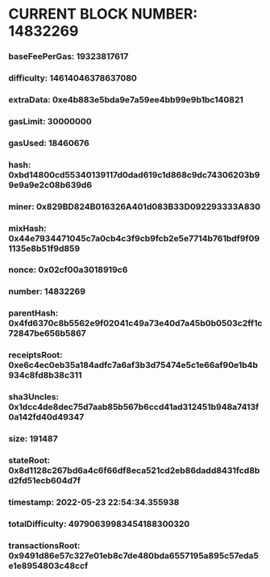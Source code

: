 # CURRENT BLOCK NUMBER: 14832269

### baseFeePerGas: 19323817617
### difficulty: 14614046378637080
### extraData: 0xe4b883e5bda9e7a59ee4bb99e9b1bc140821
### gasLimit: 30000000
### gasUsed: 18460676
### hash: 0xbd14800cd55340139117d0dad619c1d868c9dc74306203b99e9a9e2c08b639d6
### miner: 0x829BD824B016326A401d083B33D092293333A830
### mixHash: 0x44e7934471045c7a0cb4c3f9cb9fcb2e5e7714b761bdf9f091135e8b51f9d859
### nonce: 0x02cf00a3018919c6
### number: 14832269
### parentHash: 0x4fd6370c8b5562e9f02041c49a73e40d7a45b0b0503c2ff1c72847be656b5867
### receiptsRoot: 0xe6c4ec0eb35a184adfc7a6af3b3d75474e5c1e66af90e1b4b934c8fd8b38c311
### sha3Uncles: 0x1dcc4de8dec75d7aab85b567b6ccd41ad312451b948a7413f0a142fd40d49347
### size: 191487
### stateRoot: 0x8d1128c267bd6a4c6f66df8eca521cd2eb86dadd8431fcd8bd2fd51ecb604d7f
### timestamp: 2022-05-23 22:54:34.355938
### totalDifficulty: 49790639983454188300320
### transactionsRoot: 0x9491d86e57c327e01eb8c7de480bda6557195a895c57eda5e1e8954803c48ccf
